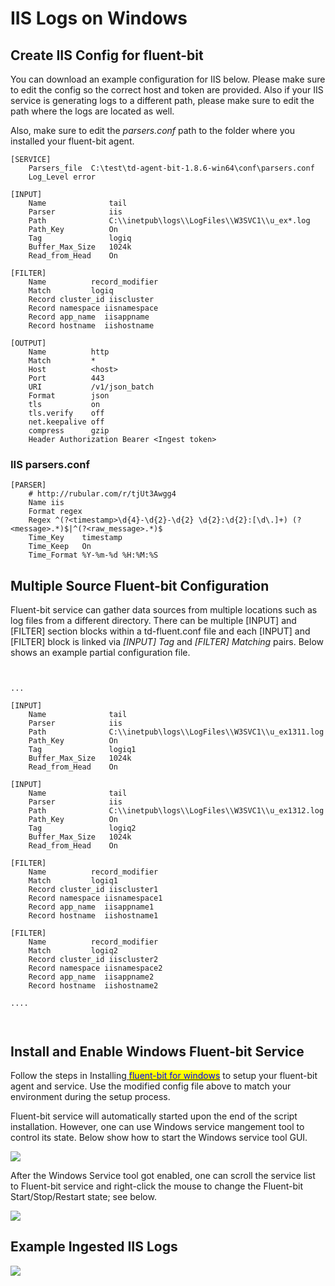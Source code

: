 # IIS Logs on Windows

## Create IIS Config for fluent-bit

You can download an example configuration for IIS below.  Please make sure to edit the config so the correct host and token are provided.  Also if your IIS service is generating logs to a different path, please make sure to edit the path where the logs are located as well.

Also, make sure to edit the _parsers.conf_ path to the folder where you installed your fluent-bit agent.

```
[SERVICE]
    Parsers_file  C:\test\td-agent-bit-1.8.6-win64\conf\parsers.conf
    Log_Level error

[INPUT]
    Name              tail
    Parser            iis
    Path              C:\\inetpub\logs\\LogFiles\\W3SVC1\\u_ex*.log
    Path_Key          On
    Tag               logiq
    Buffer_Max_Size   1024k
    Read_from_Head    On

[FILTER]
    Name          record_modifier
    Match         logiq
    Record cluster_id iiscluster
    Record namespace iisnamespace
    Record app_name  iisappname
    Record hostname  iishostname

[OUTPUT]
    Name          http
    Match         *
    Host          <host>
    Port          443
    URI           /v1/json_batch
    Format        json
    tls           on
    tls.verify    off
    net.keepalive off
    compress      gzip
    Header Authorization Bearer <Ingest token>
```

### IIS parsers.conf

```
[PARSER]
    # http://rubular.com/r/tjUt3Awgg4
    Name iis
    Format regex
    Regex ^(?<timestamp>\d{4}-\d{2}-\d{2} \d{2}:\d{2}:[\d\.]+) (?<message>.*)$|^(?<raw_message>.*)$
    Time_Key    timestamp
    Time_Keep   On
    Time_Format %Y-%m-%d %H:%M:%S
```

## Multiple Source Fluent-bit Configuration

Fluent-bit service can gather data sources from multiple locations such as log files from a different directory.  There can be multiple \[INPUT] and \[FILTER] section blocks within a td-fluent.conf file and each \[INPUT] and \[FILTER] block is linked via _\[INPUT] Tag_ and _\[FILTER] Matching_ pairs.     Below shows an example partial configuration file.

```


...

[INPUT]
    Name              tail
    Parser            iis
    Path              C:\\inetpub\logs\\LogFiles\\W3SVC1\\u_ex1311.log
    Path_Key          On
    Tag               logiq1
    Buffer_Max_Size   1024k
    Read_from_Head    On

[INPUT]
    Name              tail
    Parser            iis
    Path              C:\\inetpub\logs\\LogFiles\\W3SVC1\\u_ex1312.log
    Path_Key          On
    Tag               logiq2
    Buffer_Max_Size   1024k
    Read_from_Head    On

[FILTER]
    Name          record_modifier
    Match         logiq1
    Record cluster_id iiscluster1
    Record namespace iisnamespace1
    Record app_name  iisappname1
    Record hostname  iishostname1

[FILTER]
    Name          record_modifier
    Match         logiq2
    Record cluster_id iiscluster2
    Record namespace iisnamespace2
    Record app_name  iisappname2
    Record hostname  iishostname2

....



```

## Install and Enable Windows Fluent-bit Service

Follow the steps in Installing[ <mark style="color:blue;">fluent-bit for windows</mark>](https://docs.logiq.ai/integrations/fluent-bit#fluent-bit-for-windows) to setup your fluent-bit agent and service. Use the modified config file above to match your environment during the setup process.

Fluent-bit service will automatically started upon the end of the script installation.   However, one can use Windows service mangement tool to control its state.  Below show how to start the Windows service tool GUI.

![](../../.gitbook/assets/services.msc-2022-01-27\_11-59-36.png)

After the Windows Service tool got enabled, one can scroll the service list to Fluent-bit service and right-click the mouse to change the Fluent-bit Start/Stop/Restart state; see below.

![](../../.gitbook/assets/win-fluentbit-svc-start-2022-01-27\_11-52-09.png)

## Example Ingested IIS Logs

![](../../.gitbook/assets/example-ingestion-2022-01-27\_12-41-46.png)
